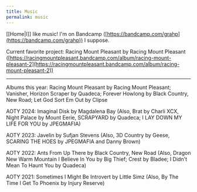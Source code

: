 ```yaml
---
title: Music
permalink: music
---
```


[[Home|I]] like music! I'm on Bandcamp ([https://bandcamp.com/grahp](https://bandcamp.com/grahp)) I suppose.

Current favorite project: Racing Mount Pleasant by Racing Mount Pleasant ([https://racingmountpleasant.bandcamp.com/album/racing-mount-pleasant-2](https://racingmountpleasant.bandcamp.com/album/racing-mount-pleasant-2))

---

Albums this year: Racing Mount Pleasant by Racing Mount Pleasant; Vanisher, Horizon Scraper by Quadeca; Forever Howlong by Black Country, New Road; Let God Sort Em Out by Clipse

AOTY 2024: Imaginal Disk by Magdalena Bay (Also, Brat by Charli XCX, Night Palace by Mount Eerie, SCRAPYARD by Quadeca; I LAY DOWN MY LIFE FOR YOU by JPEGMAFIA)

AOTY 2023: Javelin by Sufjan Stevens (Also, 3D Country by Geese, SCARING THE HOES by JPEGMAFIA and Danny Brown)

AOTY 2022: Ants From Up There by Black Country, New Road (Also, Dragon New Warm Mountain I Believe In You by Big Thief; Crest by Bladee; I Didn't Mean To Haunt You by Quadeca)

AOTY 2021: Sometimes I Might Be Introvert by Little Simz (Also, By The Time I Get To Phoenix by Injury Reserve)
